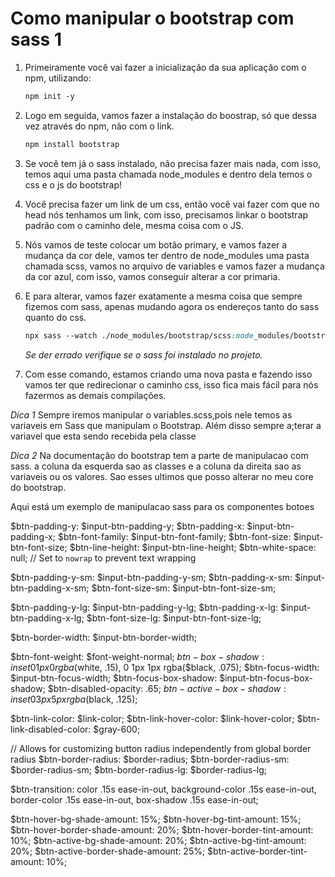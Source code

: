 # Como manipular o bootstrap com sass 1

1. Primeiramente você vai fazer a inicialização da sua aplicação com o npm, utilizando:

   ```sass
   npm init -y
   ```

2. Logo em seguida, vamos fazer a instalação do boostrap, só que dessa vez através do npm, não com o link.

   ```sass
   npm install bootstrap
   ```

3. Se você tem já o sass instalado, não precisa fazer mais nada, com isso, temos aqui uma pasta chamada node_modules e dentro dela temos o css e o js do bootstrap!
4. Você precisa fazer um link de um css, então você vai fazer com que no head nós tenhamos um link, com isso, precisamos linkar o bootstrap padrão com o caminho dele, mesma coisa com o JS.
5. Nós vamos de teste colocar um botão primary, e vamos fazer a mudança da cor dele, vamos ter dentro de node_modules uma pasta chamada scss, vamos no arquivo de variables e vamos fazer a mudança da cor azul, com isso, vamos conseguir alterar a cor primaria.
6. E para alterar, vamos fazer exatamente a mesma coisa que sempre fizemos com sass, apenas mudando agora os endereços tanto do sass quanto do css.

   ```sass
   npx sass --watch ./node_modules/bootstrap/scss:node_modules/bootstrap/dist/css
   ```

   _Se der errado verifique se o sass foi instalado no projeto._

7. Com esse comando, estamos criando uma nova pasta e fazendo isso vamos ter que redirecionar o caminho css, isso fica mais fácil para nós fazermos as demais compilações.

_Dica 1_
Sempre iremos manipular o variables.scss,pois nele temos as variaveis em Sass que manipulam o Bootstrap. Além disso sempre a;terar a variavel que esta sendo recebida pela classe

_Dica 2_
Na documentação do bootstrap tem a parte de manipulacao com sass. a coluna da esquerda sao as classes e a coluna da direita sao as variaveis ou os valores. Sao esses ultimos que posso alterar no meu core do bootstrap.

Aqui está um exemplo de manipulacao sass para os componentes botoes

$btn-padding-y:               $input-btn-padding-y;
$btn-padding-x: $input-btn-padding-x;
$btn-font-family: $input-btn-font-family;
$btn-font-size: $input-btn-font-size;
$btn-line-height: $input-btn-line-height;
$btn-white-space: null; // Set to `nowrap` to prevent text wrapping

$btn-padding-y-sm:            $input-btn-padding-y-sm;
$btn-padding-x-sm: $input-btn-padding-x-sm;
$btn-font-size-sm: $input-btn-font-size-sm;

$btn-padding-y-lg:            $input-btn-padding-y-lg;
$btn-padding-x-lg: $input-btn-padding-x-lg;
$btn-font-size-lg: $input-btn-font-size-lg;

$btn-border-width: $input-btn-border-width;

$btn-font-weight:             $font-weight-normal;
$btn-box-shadow: inset 0 1px 0 rgba($white, .15), 0 1px 1px rgba($black, .075);
$btn-focus-width:             $input-btn-focus-width;
$btn-focus-box-shadow: $input-btn-focus-box-shadow;
$btn-disabled-opacity: .65;
$btn-active-box-shadow:       inset 0 3px 5px rgba($black, .125);

$btn-link-color:              $link-color;
$btn-link-hover-color: $link-hover-color;
$btn-link-disabled-color: $gray-600;

// Allows for customizing button radius independently from global border radius
$btn-border-radius:           $border-radius;
$btn-border-radius-sm: $border-radius-sm;
$btn-border-radius-lg: $border-radius-lg;

$btn-transition: color .15s ease-in-out, background-color .15s ease-in-out, border-color .15s ease-in-out, box-shadow .15s ease-in-out;

$btn-hover-bg-shade-amount:       15%;
$btn-hover-bg-tint-amount: 15%;
$btn-hover-border-shade-amount:   20%;
$btn-hover-border-tint-amount: 10%;
$btn-active-bg-shade-amount:      20%;
$btn-active-bg-tint-amount: 20%;
$btn-active-border-shade-amount:  25%;
$btn-active-border-tint-amount: 10%;
